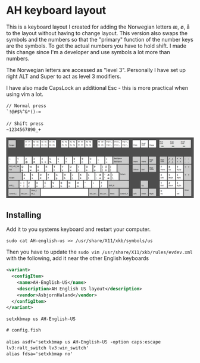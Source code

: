 # AH keyboard layout

This is a keyboard layout I created for adding the Norwegian letters æ, ø, å to the layout without having to change layout.
This version also swaps the symbols and the numbers so that the "primary" function of the number keys are the symbols.
To get the actual numbers you have to hold shift. I made this change since I'm a developer and use symbols a lot more than numbers.

The Norwegian letters are accessed as "level 3". Personally I have set up right ALT and Super to act as level 3 modifiers.

I have also made CapsLock an additional Esc - this is more practical when using vim a lot.

```
// Normal press
`!@#$%^&*()-=

// Shift press
~1234567890_+
```

![An image of the layout](layout.png)

## Installing

Add it to you systems keyboard and restart your computer.

```fish
sudo cat AH-english-us >> /usr/share/X11/xkb/symbols/us
```

Then you have to update the `sudo vim /usr/share/X11/xkb/rules/evdev.xml` with the following, add it near the other English keyboards

```xml
<variant>
  <configItem>
    <name>AH-English-US</name>
    <description>AH English US layout</description>
    <vendor>AsbjornHaland</vendor>
  </configItem>
</variant>
```

```fish
setxkbmap us AH-English-US
```

```fish
# config.fish

alias asdf='setxkbmap us AH-English-US -option caps:escape lv3:ralt_switch lv3:win_switch'
alias fdsa='setxkbmap no'
```
